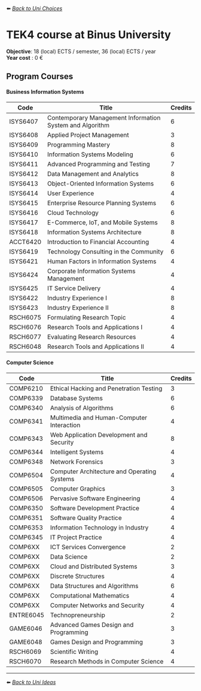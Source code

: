 ⬅️ *[ Back to Uni Choices](./README.md)*

# TEK4 course at Binus University

**Objective**: 18 (local) ECTS / semester, 36 (local) ECTS / year <br />
**Year cost** : 0 €  

## Program Courses

#### Business Information Systems

| Code     | Title                                                                                                 | Credits |
|----------|-------------------------------------------------------------------------------------------------------|---------|
| ISYS6407 | Contemporary Management Information System and Algorithm                                              | 6       |
| ISYS6408 | Applied Project Management                                                                            | 3       |
| ISYS6409 | Programming Mastery                                                                                   | 8       |
| ISYS6410 | Information Systems Modeling                                                                          | 6       |
| ISYS6411 | Advanced Programming and Testing                                                                      | 7       |
| ISYS6412 | Data Management and Analytics                                                                         | 8       |
| ISYS6413 | Object-Oriented Information Systems                                                                   | 6       |
| ISYS6414 | User Experience                                                                                       | 4       |
| ISYS6415 | Enterprise Resource Planning Systems                                                                  | 6       |
| ISYS6416 | Cloud Technology                                                                                      | 6       |
| ISYS6417 | E-Commerce, IoT, and Mobile Systems                                                                   | 8       |
| ISYS6418 | Information Systems Architecture                                                                      | 8       |
| ACCT6420 | Introduction to Financial Accounting                                                                  | 4       |
| ISYS6419 | Technology Consulting in the Community                                                                | 6       |
| ISYS6421 | Human Factors in Information Systems                                                                  | 4       |
| ISYS6424 | Corporate Information Systems Management                                                              | 4       |
| ISYS6425 | IT Service Delivery                                                                                   | 4       |
| ISYS6422 | Industry Experience I                                                                                 | 8       |
| ISYS6423 | Industry Experience II                                                                                | 8       |
| RSCH6075 | Formulating Research Topic                                                                            | 4       |
| RSCH6076 | Research Tools and Applications I                                                                     | 4       |
| RSCH6077 | Evaluating Research Resources                                                                         | 4       |
| RSCH6048 | Research Tools and Applications II                                                                    | 4       |

#### Computer Science

| Code     | Title                                                                                                 | Credits |
|----------|-------------------------------------------------------------------------------------------------------|---------|
| COMP6210 | Ethical Hacking and Penetration Testing                                                               | 3       |
| COMP6339 | Database Systems                                                                                      | 6       |
| COMP6340 | Analysis of Algorithms                                                                                | 6       |
| COMP6341 | Multimedia and Human-Computer Interaction                                                             | 4       |
| COMP6343 | Web Application Development and Security                                                              | 8       |
| COMP6344 | Intelligent Systems                                                                                   | 4       |
| COMP6348 | Network Forensics                                                                                     | 3       |
| COMP6504 | Computer Architecture and Operating Systems                                                           | 4       |
| COMP6505 | Computer Graphics                                                                                     | 3       |
| COMP6506 | Pervasive Software Engineering                                                                        | 4       |
| COMP6350 | Software Development Practice                                                                         | 4       |
| COMP6351 | Software Quality Practice                                                                             | 4       |
| COMP6353 | Information Technology in Industry                                                                    | 4       |
| COMP6345 | IT Project Practice                                                                                   | 4       |
| COMP6XX  | ICT Services Convergence                                                                              | 2       |
| COMP6XX  | Data Science                                                                                          | 2       |
| COMP6XX  | Cloud and Distributed Systems                                                                         | 3       |
| COMP6XX  | Discrete Structures                                                                                   | 4       |
| COMP6XX  | Data Structures and Algorithms                                                                        | 6       |
| COMP6XX  | Computational Mathematics                                                                             | 4       |
| COMP6XX  | Computer Networks and Security                                                                        | 4       |
| ENTRE6045| Technopreneurship                                                                                     | 2       |
| GAME6046 | Advanced Games Design and Programming                                                                 | 3       |
| GAME6048 | Games Design and Programming                                                                          | 3       |
| RSCH6069 | Scientific Writing                                                                                    | 4       |
| RSCH6070 | Research Methods in Computer Science                                                                  | 4       |

---

⬅️ *[ Back to Uni Ideas](./README.md)*